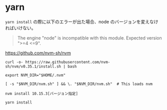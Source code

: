 # yarn

`yarn install` の際に以下のエラーが出た場合、node のバージョンを変えなければいけない。
> The engine "node" is incompatible with this module.  Expected version ">=4 <=9".


https://github.com/nvm-sh/nvm

`curl -o- https://raw.githubusercontent.com/nvm-sh/nvm/v0.35.1/install.sh | bash`

`export NVM_DIR="$HOME/.nvm"`

`[ -s "$NVM_DIR/nvm.sh" ] && \. "$NVM_DIR/nvm.sh"  # This loads nvm`
 
`nvm install 10.15.3[バージョン指定]`

`yarn install`
